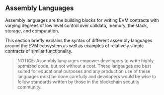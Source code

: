 ## Assembly Languages

Assembly languages are the building blocks for writing EVM contracts with varying degrees of low
level control over calldata, memory, the stack, storage, and computation.

This section briefly explains the syntax of different assembly languages around the EVM ecosystem as
well as examples of relatively simple contracts of similar functionality.

> NOTICE: Assembly languages empower developers to write highly optmized code, but not without a
> cost. These langauges are best suited for educational purposes and any production use of these
> languages must be done carefully and developers would be wise to follow standards written by those
> in the blockchain secutity community.
